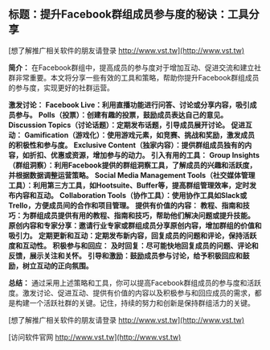## **标题：提升Facebook群组成员参与度的秘诀：工具分享**

[想了解推广相关软件的朋友请登录 http://www.vst.tw](http://www.vst.tw)

**简介：**
在Facebook群组中，提高成员的参与度对于增加互动、促进交流和建立社群非常重要。本文将分享一些有效的工具和策略，帮助你提升Facebook群组成员的参与度，实现更好的社群运营。

**激发讨论：**
**Facebook Live：利用直播功能进行问答、讨论或分享内容，吸引成员参与。**
**Polls（投票）：创建有趣的投票，鼓励成员表达自己的意见。**
**Discussion Topics（讨论话题）：定期发布话题，引导成员展开讨论。**
**促进互动：**
**Gamification（游戏化）：使用游戏元素，如竞赛、挑战和奖励，激发成员的积极性和参与度。**
**Exclusive Content（独家内容）：提供群组成员独有的内容，如折扣、优惠或资源，增加参与的动力。**
**引入有用的工具：**
**Group Insights（群组洞察）：利用Facebook提供的群组洞察工具，了解成员的兴趣和活跃度，并根据数据调整运营策略。**
**Social Media Management Tools（社交媒体管理工具）：利用第三方工具，如Hootsuite、Buffer等，提高群组管理效率，定时发布内容和互动。**
**Collaboration Tools（协作工具）：使用协作工具如Slack或Trello，方便成员间的合作和项目管理。**
**提供有价值的内容：**
**教程、指南和技巧：为群组成员提供有用的教程、指南和技巧，帮助他们解决问题或提升技能。**
**原创内容和专家分享：邀请行业专家或群组成员分享原创内容，增加群组的价值和吸引力。**
**定期更新和互动：定期发布新内容，回复成员的问题和评论，保持活跃度和互动性。**
**积极参与和回应：**
**及时回复：尽可能快地回复成员的问题、评论和反馈，展示关注和关怀。**
**引导和激励：鼓励成员参与讨论，给予积极回应和鼓励，树立互动的正向氛围。**

**总结：**
通过采用上述策略和工具，你可以提高Facebook群组成员的参与度和活跃度。激发讨论、促进互动、提供有价值的内容以及积极参与和回应成员的需求，都是构建一个活跃社群的关键。记住，持续的努力和创新是保持群组活力的关键。

[想了解推广相关软件的朋友请登录 http://www.vst.tw](http://www.vst.tw)


[访问软件官网 http://www.vst.tw](http://www.vst.tw)
